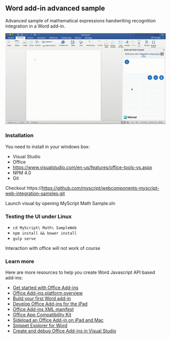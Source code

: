 ## Word add-in advanced sample

Advanced sample of mathematical expressions handwriting recognition integration in a Word add-in.

![](word-addin.gif)

### Installation
You need to install in your windows box:
- Visual Studio
- Office
- https://www.visualstudio.com/en-us/features/office-tools-vs.aspx
- NPM 4.0
- Git

Checkout https://https://github.com/myscript/webcomponents-myscript-web-integration-samples.git

Launch visual by opening MyScript Math Sample.sln

### Testing the UI under Linux

* `cd MyScript\ Math\ SampleWeb`
* `npm install && bower install`
* `gulp serve`

Interaction with office will not work of course

### Learn more

Here are more resources to help you create Word Javascript API based add-ins:

* [Get started with Office Add-ins](https://dev.office.com/getting-started/addins)
* [Office Add-ins platform overview](https://dev.office.com/docs/add-ins/overview/office-add-ins)
* [Build your first Word add-in](https://dev.office.com/docs/add-ins/word/word-add-ins)
* [Develop Office Add-ins for the iPad](https://github.com/OfficeDev/office-js-docs/blob/master/docs/develop/develop-office-add-ins-for-the-ipad.md)
* [Office Add-ins XML manifest](http://dev.office.com/docs/add-ins/overview/add-in-manifests)
* [Office App Compatibility Kit ](https://www.microsoft.com/en-us/download/details.aspx?id=46831)
* [Sideload an Office Add-in on iPad and Mac](http://dev.office.com/docs/add-ins/testing/sideload-an-office-add-in-on-ipad-and-mac)
* [Snippet Explorer for Word](http://officesnippetexplorer.azurewebsites.net/#/snippets/word)
* [Create and debug Office Add-ins in Visual Studio](http://dev.office.com/docs/add-ins/get-started/create-and-debug-office-add-ins-in-visual-studio)